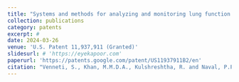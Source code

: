 ```yaml
---
title: "Systems and methods for analyzing and monitoring lung function using voice and breath sound samples for respiratory care"
collection: publications
category: patents
excerpt: #
date: 2024-03-26
venue: 'U.S. Patent 11,937,911 (Granted)'
slidesurl: # 'https://eyekapoor.com'
paperurl: 'https://patents.google.com/patent/US11937911B2/en'
citation: "Venneti, S., Khan, M.M.D.A., Kulshreshtha, R. and Naval, P.P., Deepconvo Inc, 2024. Systems and methods for analyzing and monitoring lung function using voice and breath sound samples for respiratory care. U.S. Patent 11,937,911."
---
```


